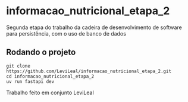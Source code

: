 # informacao_nutricional_etapa_2
Segunda etapa do trabalho da cadeira de desenvolvimento de software para persistência, com o uso de banco de dados

## Rodando o projeto ##
```
git clone https://github.com/LeviLeal/informacao_nutricional_etapa_2.git
cd informacao_nutricional_etapa_2
uv run fastapi dev
```
Trabalho feito em conjunto LeviLeal
